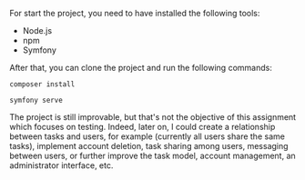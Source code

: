 For start the project, you need to have installed the following tools:
- Node.js
- npm
- Symfony

After that, you can clone the project and run the following commands:

```composer install```

```symfony serve```

The project is still improvable, but that's not the objective of this assignment which focuses on testing. Indeed, later on, I could create a relationship between tasks and users, for example (currently all users share the same tasks), implement account deletion, task sharing among users, messaging between users, or further improve the task model, account management, an administrator interface, etc.